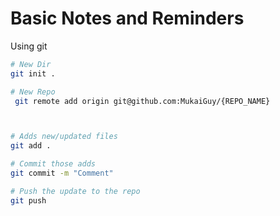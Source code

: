 # Basic Notes and Reminders

Using git

```bash
# New Dir
git init .

# New Repo
 git remote add origin git@github.com:MukaiGuy/{REPO_NAME}



# Adds new/updated files
git add .

# Commit those adds
git commit -m "Comment"

# Push the update to the repo
git push 

```

